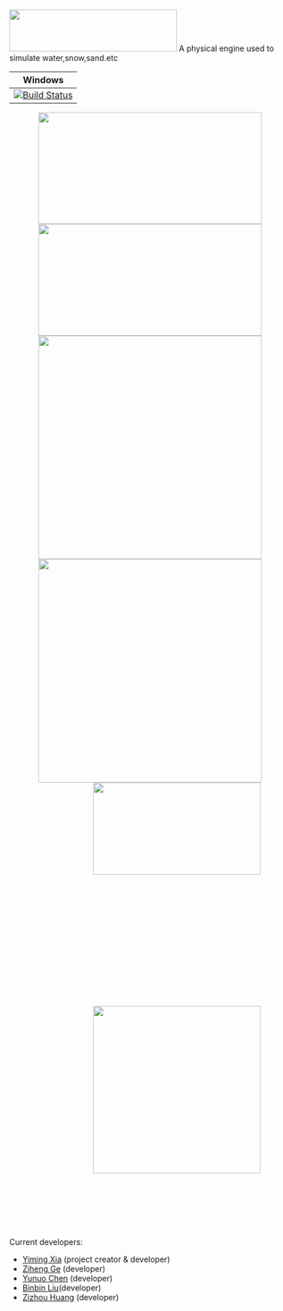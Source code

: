 # <div align=left>
 <img width="300" height="75" src="https://github.com/YiYiXia/Flame/blob/master/Show/Flame.png">
</div>
A physical engine used to simulate water,snow,sand.etc


| **Windows** |
|---------------------|
|[![Build Status](https://ci.appveyor.com/api/projects/status/github/YiYiXia/flame?branch=master&svg=true)](https://ci.appveyor.com/project/YiYiXia/flame)|

<div align=center>
 <img width="400" height="200" src="https://github.com/YiYiXia/Flame/blob/master/Show/18.05.27_SAND2.gif">
 <img width="400" height="200" src="https://github.com/YiYiXia/Flame/blob/master/Show/18.05.27_SAND8.gif"/>
 <img width="400" height="400" src="https://github.com/YiYiXia/Flame/blob/master/Show/18.05.28_ELASTIC.gif">
 <img width="400" height="400" src="https://github.com/YiYiXia/Flame/blob/master/Show/18.05.24_Snow.gif">
</div>
 <div align=center >
 <div style="margin-right:auto;width:600px;height:400px">
  <img width="300" height="165" src="https://github.com/YiYiXia/Flame/blob/master/Show/18.05.08-sand2.gif">
</div>
  <div style="margin-right:auto;width:600px;height:400px" >
 <img  width="300" height="300" src="https://github.com/YiYiXia/Flame/blob/master/Show/18.05.23-Render.gif">
   </div>
</div>

Current developers:
 - [Yiming Xia](http://home.ustc.edu.cn/~byxym/) (project creator & developer)
 - [Ziheng Ge](http://home.ustc.edu.cn/~gzh1057/) (developer)
 - [Yunuo Chen](https://github.com/yunuoch/) (developer)
 - [Binbin Liu](https://github.com/code-roamer)(developer)
 - [Zizhou Huang](https://github.com/Huangzizhou) (developer)
